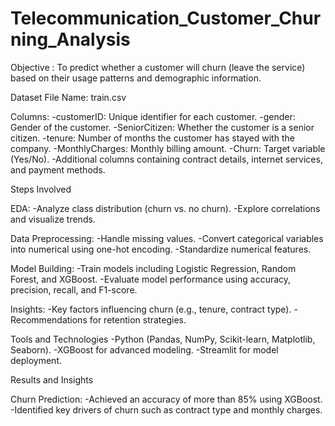 # Telecommunication_Customer_Churning_Analysis

Objective : 
To predict whether a customer will churn (leave the service) based on their usage patterns and demographic information.

Dataset
File Name: train.csv

Columns:
-customerID: Unique identifier for each customer.
-gender: Gender of the customer.
-SeniorCitizen: Whether the customer is a senior citizen.
-tenure: Number of months the customer has stayed with the company.
-MonthlyCharges: Monthly billing amount.
-Churn: Target variable (Yes/No).
-Additional columns containing contract details, internet services, and payment methods.


Steps Involved

EDA:
-Analyze class distribution (churn vs. no churn).
-Explore correlations and visualize trends.

Data Preprocessing:
-Handle missing values.
-Convert categorical variables into numerical using one-hot encoding.
-Standardize numerical features.

Model Building:
-Train models including Logistic Regression, Random Forest, and XGBoost.
-Evaluate model performance using accuracy, precision, recall, and F1-score.

Insights:
-Key factors influencing churn (e.g., tenure, contract type).
-Recommendations for retention strategies.

Tools and Technologies
-Python (Pandas, NumPy, Scikit-learn, Matplotlib, Seaborn).
-XGBoost for advanced modeling.
-Streamlit for model deployment.

Results and Insights

Churn Prediction:
-Achieved an accuracy of more than 85% using XGBoost.
-Identified key drivers of churn such as contract type and monthly charges.
